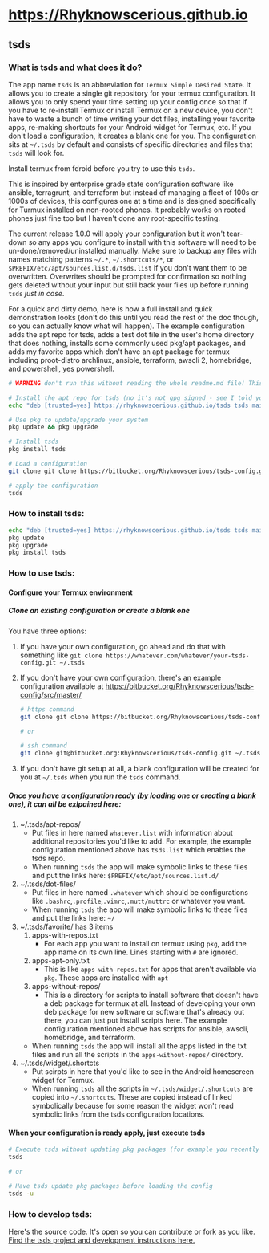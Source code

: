 # https://Rhyknowscerious.github.io

## tsds

### What is tsds and what does it do?

The app name `tsds` is an abbreviation for `Termux Simple Desired State`. It allows you to create a single git repository for your termux configuration. It allows you to only spend your time setting up your config once so that if you have to re-install Termux or install Termux on a new device, you don't have to waste a bunch of time writing your dot files, installing your favorite apps, re-making shortcuts for your Android widget for Termux, etc. If you don't load a configuration, it creates a blank one for you. The configuration sits at `~/.tsds` by default and consists of specific directories and files that `tsds` will look for.

Install termux from fdroid before you try to use this `tsds`.

This is inspired by enterprise grade state configuration software like ansible, terragrunt, and terraform but instead of managing a fleet of 100s or 1000s of devices, this configures one at a time and is designed specifically for Turmux installed on non-rooted phones. It probably works on rooted phones just fine too but I haven't done any root-specific testing. 

The current release 1.0.0 will apply your configuration but it won't tear-down so any apps you configure to install with this software will need to be un-done/removed/uninstalled manually. Make sure to backup any files with names matching patterns `~/.*`, `~/.shortcuts/*`, or `$PREFIX/etc/apt/sources.list.d/tsds.list` if you don't want them to be overwritten. Overwrites should be prompted for confirmation so nothing gets deleted without your input but still back your files up before running `tsds` _just in case_.

For a quick and dirty demo, here is how a full install and quick demonstration looks (don't do this until you read the rest of the doc though, so you can actually know what will happen). The example configuration adds the apt repo for tsds, adds a test dot file in the user's home directory that does nothing, installs some commonly used pkg/apt packages, and adds my favorite apps which don't have an apt package for termux including proot-distro archlinux, ansible, terraform, awscli 2, homebridge, and powershell, yes powershell.

```sh
# WARNING don't run this without reading the whole readme.md file! This might change your termux environment.

# Install the apt repo for tsds (no it's not gpg signed - see I told you read this stuff first)
echo "deb [trusted=yes] https://rhyknowscerious.github.io/tsds tsds main" > $PREFIX/etc/apt/sources.list.d/tsds.list

# Use pkg to update/upgrade your system
pkg update && pkg upgrade

# Install tsds
pkg install tsds

# Load a configuration
git clone git clone https://bitbucket.org/Rhyknowscerious/tsds-config.git ~/.tsds

# apply the configuration
tsds
```

### How to install tsds:

```sh
echo "deb [trusted=yes] https://rhyknowscerious.github.io/tsds tsds main" > $PREFIX/etc/apt/sources.list.d/tsds.list
pkg update
pkg upgrade
pkg install tsds
```

### How to use tsds:

#### Configure your Termux environment

##### Clone an existing configuration or create a blank one

You have three options: 

1. If you have your own configuration, go ahead and do that with something like `git clone https://whatever.com/whatever/your-tsds-config.git ~/.tsds`
1. If you don't have your own configuration, there's an example configuration available at https://bitbucket.org/Rhyknowscerious/tsds-config/src/master/

    ```sh
    # https command
    git clone git clone https://bitbucket.org/Rhyknowscerious/tsds-config.git ~/.tsds
    
    # or
    
    # ssh command
    git clone git@bitbucket.org:Rhyknowscerious/tsds-config.git ~/.tsds
    ```

1. If you don't have git setup at all, a blank configuration will be created for you at `~/.tsds` when you run the `tsds` command.

##### Once you have a configuration ready (by loading one or creating a blank one), it can all be exlpained here:

1. ~/.tsds/apt-repos/
    - Put files in here named `whatever.list` with information about additional repositories you'd like to add. For example, the example configuration mentioned above has `tsds.list` which enables the tsds repo.
    - When running `tsds` the app will make symbolic links to these files and put the links here: `$PREFIX/etc/apt/sources.list.d/`
1. ~/.tsds/dot-files/
    - Put files in here named `.whatever` which should be configurations like `.bashrc`,`.profile`,`.vimrc`,`.mutt/muttrc` or whatever you want.
    - When running `tsds` the app will make symbolic links to these files and put the links here: `~/`
1. ~/.tsds/favorite/ has 3 items
    1. apps-with-repos.txt
       - For each app you want to install on termux using `pkg`, add the app name on its own line. Lines starting with `#` are ignored.
    1. apps-apt-only.txt
       - This is like `apps-with-repos.txt` for apps that aren't available via `pkg`. These apps are installed with `apt`
    1. apps-without-repos/
       - This is a directory for scripts to install software that doesn't have a deb package for termux at all. Instead of developing your own deb package for new software or software that's already out there, you can just put install scripts here. The example configuration mentioned above has scripts for ansible, awscli, homebridge, and terraform.
    - When running `tsds` the app will install all the apps listed in the txt files and run all the scripts in the `apps-without-repos/` directory.
1. ~/.tsds/widget/.shortcts
   - Put scirpts in here that you'd like to see in the Android homescreen widget for Termux.
   - When running `tsds` all the scripts in `~/.tsds/widget/.shortcuts` are copied into `~/.shortcuts`. These are copied instead of linked symbolically because for some reason the widget won't read symbolic links from the tsds configuration locations.

#### When your configuration is ready apply, just execute tsds

```sh
# Execute tsds without updating pkg packages (for example you recently did a `pkg update`)
tsds

# or

# Have tsds update pkg packages before loading the config
tsds -u
```

### How to develop tsds:

Here's the source code. It's open so you can contribute or fork as you like. [Find the tsds project and development instructions here.](https://bitbucket.org/Rhyknowscerious/tsds/src/dev/src/)
